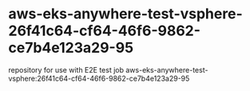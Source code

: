 # aws-eks-anywhere-test-vsphere-26f41c64-cf64-46f6-9862-ce7b4e123a29-95
repository for use with E2E test job aws-eks-anywhere-test-vsphere:26f41c64-cf64-46f6-9862-ce7b4e123a29-95
